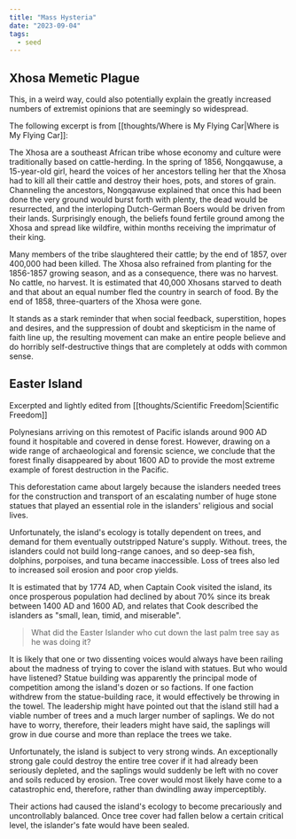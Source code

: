 ```yaml
---
title: "Mass Hysteria"
date: "2023-09-04"
tags:
  - seed
---
```


## Xhosa Memetic Plague

This, in a weird way, could also potentially explain the greatly increased numbers of extremist opinions that are seemingly so widespread.

The following excerpt is from [[thoughts/Where is My Flying Car|Where is My Flying Car]]:

The Xhosa are a southeast African tribe whose economy and culture were traditionally based on cattle-herding. In the spring of 1856, Nongqawuse, a 15-year-old girl, heard the voices of her ancestors telling her that the Xhosa had to kill all their cattle and destroy their hoes, pots, and stores of grain. Channeling the ancestors, Nongqawuse explained that once this had been done the very ground would burst forth with plenty, the dead would be resurrected, and the interloping Dutch-German Boers would be driven from their lands. Surprisingly enough, the beliefs found fertile ground among the Xhosa and spread like wildfire, within months receiving the imprimatur of their king.

Many members of the tribe slaughtered their cattle; by the end of 1857, over 400,000 had been killed. The Xhosa also refrained from planting for the 1856-1857 growing season, and as a consequence, there was no harvest. No cattle, no harvest. It is estimated that 40,000 Xhosans starved to death and that about an equal number fled the country in search of food. By the end of 1858, three-quarters of the Xhosa were gone.

It stands as a stark reminder that when social feedback, superstition, hopes and desires, and the suppression of doubt and skepticism in the name of faith line up, the resulting movement can make an entire people believe and do horribly self-destructive things that are completely at odds with common sense.

## Easter Island
Excerpted and lightly edited from [[thoughts/Scientific Freedom|Scientific Freedom]]

Polynesians arriving on this remotest of Pacific islands around 900 AD found it hospitable and covered in dense forest. However, drawing on a wide range of archaeological and forensic science, we conclude that the forest finally disappeared by about 1600 AD to provide the most extreme example of forest destruction in the Pacific.

This deforestation came about largely because the islanders needed trees for the construction and transport of an escalating number of huge stone statues that played an essential role in the islanders' religious and social lives.

Unfortunately, the island's ecology is totally dependent on trees, and demand for them eventually outstripped Nature's supply. Without. trees, the islanders could not build long-range canoes, and so deep-sea fish, dolphins, porpoises, and tuna became inaccessible. Loss of trees also led to increased soil erosion and poor crop yields.

It is estimated that by 1774 AD, when Captain Cook visited the island, its once prosperous population had declined by about 70% since its break between 1400 AD and 1600 AD, and relates that Cook described the islanders as "small, lean, timid, and miserable".

> What did the Easter Islander who cut down the last palm tree say as he was doing it?

It is likely that one or two dissenting voices would always have been railing about the madness of trying to cover the island with statues. But who would have listened? Statue building was apparently the principal mode of competition among the island's dozen or so factions. If one faction withdrew from the statue-building race, it would effectively be throwing in the towel. The leadership might have pointed out that the island still had a viable number of trees and a much larger number of saplings. We do not have to worry, therefore, their leaders might have said, the saplings will grow in due course and more than replace the trees we take. 

Unfortunately, the island is subject to very strong winds. An exceptionally strong gale could destroy the entire tree cover if it had already been seriously depleted, and the saplings would suddenly be left with no cover and soils reduced by erosion. Tree cover would most likely have come to a catastrophic end, therefore, rather than dwindling away imperceptibly.

Their actions had caused the island's ecology to become precariously and uncontrollably balanced. Once tree cover had fallen below a certain critical level, the islander's fate would have been sealed.